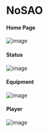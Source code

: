 # NoSAO

#### Home Page
![image](https://imgur.com/XSkLJ0N.png)

#### Status
![image](https://imgur.com/5aCKTtv.png)

#### Equipment
![image](https://imgur.com/vTNYVUA.png)

#### Player
![image](https://imgur.com/kSTvPre.png)
